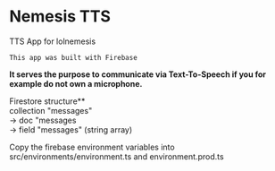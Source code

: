 # Nemesis TTS
 TTS App for lolnemesis

`This app was built with Firebase`

**It serves the purpose to communicate via Text-To-Speech if you for example do not own a microphone.**

Firestore structure**\
collection "messages" \
-> doc "messages \
-> field "messages" (string array)

Copy the firebase environment variables into src/environments/environment.ts and environment.prod.ts
